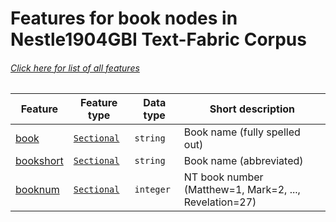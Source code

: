 # Features for book nodes in Nestle1904GBI Text-Fabric Corpus
###### [Click here for list of all features](home.md#readme)

Feature | Feature type | Data type | Short description
--- | --- | --- | ---
[book](book.md#readme) | [`Sectional`](home.md#sectional-features) | `string` | Book name (fully spelled out)
[bookshort](bookshort.md#readme) | [`Sectional`](home.md#sectional-features) | `string`| Book name (abbreviated)
[booknum](booknum.md#readme) | [`Sectional`](home.md#sectional-features) |`integer` |  NT book number (Matthew=1, Mark=2, ..., Revelation=27)
